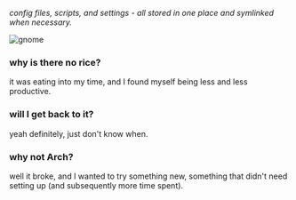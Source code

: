 <p align="center">
</p>

*config files, scripts, and settings - all stored in one place and symlinked when necessary.*

![gnome](https://xix.ph0x.me/asdflk.png)


### why is there no rice?
it was eating into my time, and I found myself being less and less productive. 

### will I get back to it?
yeah definitely, just don't know when.

### why not Arch?
well it broke, and I wanted to try something new, something that didn't need setting up (and subsequently more time spent).
